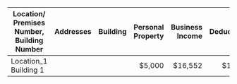 | Location/ Premises Number, Building Number | Addresses | Building | Personal Property | Business Income | Deductible | Valuation |
|--------------------------------------------|-----------|---------:| -----------------:| ---------------:| ----------:| ---------:|
| Location_1 Building 1 |  |  | $5,000 | $16,552 | $1,000 | RC |
